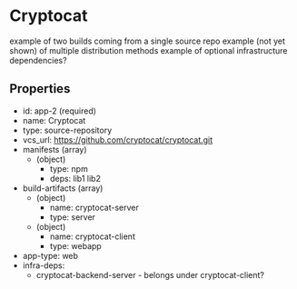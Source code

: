 # Cryptocat
example of two builds coming from a single source repo
example (not yet shown) of multiple distribution methods
example of optional infrastructure dependencies?

## Properties

- id: app-2 (required)
- name: Cryptocat
- type: source-repository
- vcs_url: https://github.com/cryptocat/cryptocat.git
- manifests (array)
  - (object)
    - type: npm
    - deps: lib1 lib2
- build-artifacts (array)
  - (object)
    - name: cryptocat-server
    - type: server
  - (object)
    - name: cryptocat-client
    - type: webapp
- app-type: web
- infra-deps:
  - cryptocat-backend-server - belongs under cryptocat-client?
